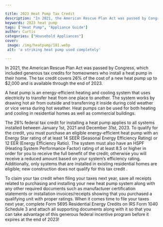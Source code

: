 ```yaml
---

title: 2023 Heat Pump Tax Credit
description: "In 2021, the American Rescue Plan Act was passed by Congress, which included generous tax credits for homeowners who install a hea...learn about it in this post"
keywords: 2023 heat pump
tags: ["Heat Pump", "Appliance Guide"]
author: Curtis
categories: ["Household Appliances"]
cover: 
 image: /img/heatpump/181.webp
 alt: 'a striking heat pump used completely'

---
```


In 2021, the American Rescue Plan Act was passed by Congress, which included generous tax credits for homeowners who install a heat pump in their home. The tax credit covers 26% of the cost of a new heat pump up to $2,000 and is available through the end of 2023. 

A heat pump is an energy-efficient heating and cooling system that uses electricity to transfer heat from one place to another. The system works by drawing hot air from outside and transferring it inside during cold weather or vice versa during hot weather. Heat pumps can be used for both heating and cooling in residential homes as well as commercial buildings. 

The 26% federal tax credit for installing a heat pump applies to all systems installed between January 1st, 2021 and December 31st, 2023. To qualify for the credit, you must purchase an eligible energy-efficient heat pump with an Energy Star rating of at least 14 SEER (Seasonal Energy Efficiency Rating) or 12 EER (Energy Efficiency Ratio). The system must also have an HSPF (Heating System Performance Factor) rating of at least 8.5 or higher in order for you to receive the full benefit of the credit; otherwise you will receive a reduced amount based on your system’s efficiency rating. Additionally, only systems that are installed in existing residential homes are eligible; new construction does not qualify for this tax credit . 

To claim your tax credit when filing your taxes next year, save all receipts related to purchasing and installing your new heat pump system along with any other required documents such as manufacturer certification statements or installation invoices/receipts showing that you purchased a qualifying unit with proper ratings. When it comes time to file your taxes next year, complete Form 5695 Residential Energy Credits on IRS Form 1040 Schedule 3 and attach all supporting documents along with it so that you can take advantage of this generous federal incentive program before it expires at the end of 2023!
